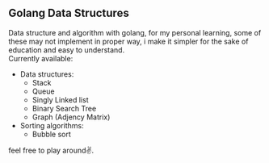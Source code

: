 ## Golang Data Structures
Data structure and algorithm with golang, for my personal learning, some of these may not implement in proper way, i make it simpler for the sake of education and easy to understand.  
Currently available:
- Data structures:
	- Stack
	- Queue
	- Singly Linked list
	- Binary Search Tree
	- Graph (Adjency Matrix)
- Sorting algorithms:
	- Bubble sort

feel free to play around✌.
